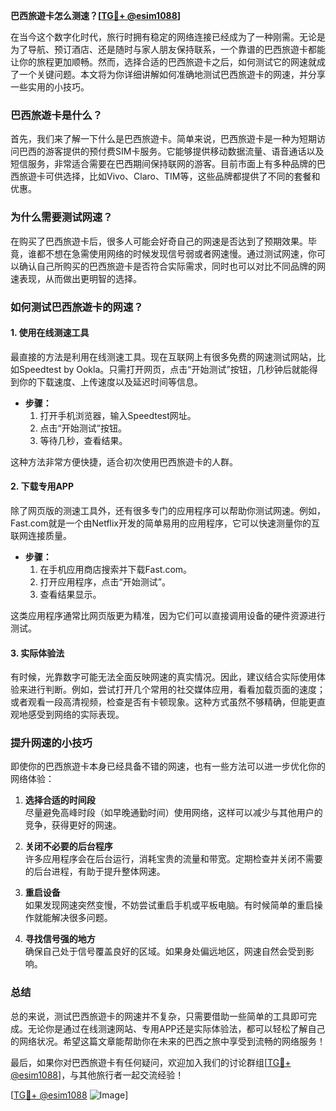**巴西旅遊卡怎么测速？[[TG💪+ @esim1088](https://t.me/s/esim1088)]**

在当今这个数字化时代，旅行时拥有稳定的网络连接已经成为了一种刚需。无论是为了导航、预订酒店、还是随时与家人朋友保持联系，一个靠谱的巴西旅遊卡都能让你的旅程更加顺畅。然而，选择合适的巴西旅遊卡之后，如何测试它的网速就成了一个关键问题。本文将为你详细讲解如何准确地测试巴西旅遊卡的网速，并分享一些实用的小技巧。

### 巴西旅遊卡是什么？

首先，我们来了解一下什么是巴西旅遊卡。简单来说，巴西旅遊卡是一种为短期访问巴西的游客提供的预付费SIM卡服务。它能够提供移动数据流量、语音通话以及短信服务，非常适合需要在巴西期间保持联网的游客。目前市面上有多种品牌的巴西旅遊卡可供选择，比如Vivo、Claro、TIM等，这些品牌都提供了不同的套餐和优惠。

### 为什么需要测试网速？

在购买了巴西旅遊卡后，很多人可能会好奇自己的网速是否达到了预期效果。毕竟，谁都不想在急需使用网络的时候发现信号弱或者网速慢。通过测试网速，你可以确认自己所购买的巴西旅遊卡是否符合实际需求，同时也可以对比不同品牌的网速表现，从而做出更明智的选择。

### 如何测试巴西旅遊卡的网速？

#### 1. 使用在线测速工具

最直接的方法是利用在线测速工具。现在互联网上有很多免费的网速测试网站，比如Speedtest by Ookla。只需打开网页，点击“开始测试”按钮，几秒钟后就能得到你的下载速度、上传速度以及延迟时间等信息。

- **步骤：**
  1. 打开手机浏览器，输入Speedtest网址。
  2. 点击“开始测试”按钮。
  3. 等待几秒，查看结果。

这种方法非常方便快捷，适合初次使用巴西旅遊卡的人群。

#### 2. 下载专用APP

除了网页版的测速工具外，还有很多专门的应用程序可以帮助你测试网速。例如，Fast.com就是一个由Netflix开发的简单易用的应用程序，它可以快速测量你的互联网连接质量。

- **步骤：**
  1. 在手机应用商店搜索并下载Fast.com。
  2. 打开应用程序，点击“开始测试”。
  3. 查看结果显示。

这类应用程序通常比网页版更为精准，因为它们可以直接调用设备的硬件资源进行测试。

#### 3. 实际体验法

有时候，光靠数字可能无法全面反映网速的真实情况。因此，建议结合实际使用体验来进行判断。例如，尝试打开几个常用的社交媒体应用，看看加载页面的速度；或者观看一段高清视频，检查是否有卡顿现象。这种方式虽然不够精确，但能更直观地感受到网络的实际表现。

### 提升网速的小技巧

即使你的巴西旅遊卡本身已经具备不错的网速，也有一些方法可以进一步优化你的网络体验：

1. **选择合适的时间段**  
   尽量避免高峰时段（如早晚通勤时间）使用网络，这样可以减少与其他用户的竞争，获得更好的网速。

2. **关闭不必要的后台程序**  
   许多应用程序会在后台运行，消耗宝贵的流量和带宽。定期检查并关闭不需要的后台进程，有助于提升整体网速。

3. **重启设备**  
   如果发现网速突然变慢，不妨尝试重启手机或平板电脑。有时候简单的重启操作就能解决很多问题。

4. **寻找信号强的地方**  
   确保自己处于信号覆盖良好的区域。如果身处偏远地区，网速自然会受到影响。

### 总结

总的来说，测试巴西旅遊卡的网速并不复杂，只需要借助一些简单的工具即可完成。无论你是通过在线测速网站、专用APP还是实际体验法，都可以轻松了解自己的网络状况。希望这篇文章能帮助你在未来的巴西之旅中享受到流畅的网络服务！

最后，如果你对巴西旅遊卡有任何疑问，欢迎加入我们的讨论群组[[TG💪+ @esim1088](https://t.me/s/esim1088)]，与其他旅行者一起交流经验！  

[[TG💪+ @esim1088](https://t.me/s/esim1088) ![Image](https://i.postimg.cc/4NQfJmqS/Snipaste-2025-05-13-00-14-12.png)]